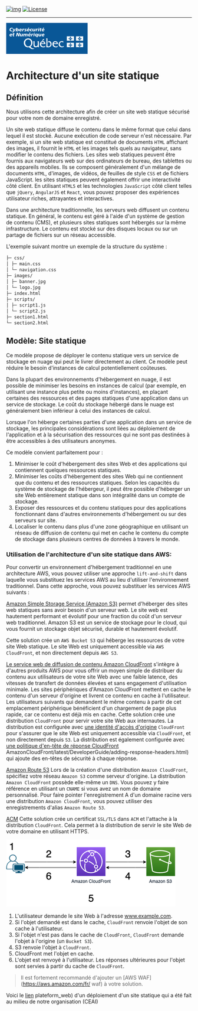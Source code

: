 <!-- ENTETE -->
[![img](https://img.shields.io/badge/Lifecycle-Experimental-339999)](https://www.quebec.ca/gouv/politiques-orientations/vitrine-numeriqc/accompagnement-des-organismes-publics/demarche-conception-services-numeriques)
[![License](https://img.shields.io/badge/Licence-LiLiQ--P-blue)](https://github.com/CQEN-QDCE/.github/blob/main/LICENCE.md)

---

<div>
    <img src="https://github.com/CQEN-QDCE/.github/blob/main/images/mcn.png" />
</div>
<!-- FIN ENTETE -->

# Architecture d'un site statique

## Définition

Nous utilisons cette architecture afin de créer un site web statique sécurisé 
pour votre nom de domaine enregistré.

Un site web statique diffuse le contenu dans le même format que celui dans 
lequel il est stocké. Aucune exécution de code serveur n'est nécessaire. Par 
exemple, si un site web statique est constitué de documents `HTML`
affichant des images, il fournit le `HTML` et les images tels quels au 
navigateur, sans modifier le contenu des fichiers.
Les sites web statiques peuvent être fournis aux navigateurs web sur des 
ordinateurs de bureau, des tablettes ou des appareils mobiles.
Ils se composent généralement d'un mélange de documents `HTML`, d'images, de 
vidéos, de feuilles de style `CSS` et de fichiers JavaScript.
les sites statiques peuvent également offrir une interactivité côté client. En 
utilisant `HTML5` et les technologies `JavaScript` côté client telles que 
`jQuery`, `AngularJS` et `React`, vous pouvez proposer des expériences 
utilisateur riches, attrayantes et interactives.

Dans une architecture traditionnelle, les serveurs web diffusent un contenu 
statique. En général, le contenu est géré à l'aide d'un système de gestion de 
contenu (CMS), et plusieurs sites statiques sont hébergés sur la même 
infrastructure. Le contenu est stocké sur des disques locaux ou sur un partage 
de fichiers sur un réseau accessible.

L'exemple suivant montre un exemple de la structure du système :

```
├─ css/
│ ├─ main.css
│ └─ navigation.css
├─ images/
│ ├─ banner.jpg
│ └─ logo.jpg
├─ index.html
├─ scripts/
│ ├─ script1.js
│ └─ script2.js
├─ section1.html
└─ section2.html
```

## Modèle: Site statique

Ce modèle propose de déployer le contenu statique vers un service de stockage en 
nuage qui peut le livrer directement au client. Ce modèle peut réduire le besoin 
d'instances de calcul potentiellement coûteuses.

Dans la plupart des environnements d'hébergement en nuage, il est possible de 
minimiser les besoins en instances de calcul (par exemple, en utilisant une 
instance plus petite ou moins d'instances), en plaçant certaines des ressources 
et des pages statiques d'une application dans un service de stockage. Le coût du 
stockage hébergé dans le nuage est généralement bien inférieur à celui des 
instances de calcul.

Lorsque l'on héberge certaines parties d'une application dans un service de 
stockage, les principales considérations sont liées au déploiement de 
l'application et à la sécurisation des ressources qui ne sont pas destinées à 
être accessibles à des utilisateurs anonymes.

Ce modèle convient parfaitement pour :

1. Minimiser le coût d'hébergement des sites Web et des applications qui 
contiennent quelques ressources statiques.
2. Minimiser les coûts d'hébergement des sites Web qui ne contiennent que du 
contenu et des ressources statiques. Selon les capacités du système de stockage 
de l'hébergeur, il peut être possible d'héberger un site Web entièrement 
statique dans son intégralité dans un compte de stockage.
3. Exposer des ressources et du contenu statiques pour des applications 
fonctionnant dans d'autres environnements d'hébergement ou sur des serveurs sur 
site.
4. Localiser le contenu dans plus d'une zone géographique en utilisant un réseau 
de diffusion de contenu qui met en cache le contenu du compte de stockage dans 
plusieurs centres de données à travers le monde.

### Utilisation de l'architecture d'un site statique dans AWS:

Pour convertir un environnement d'hébergement traditionnel en une architecture 
AWS, vous pouvez utiliser une approche `lift-and-shift` dans laquelle vous 
substituez les services AWS au lieu d'utiliser l'environnement traditionnel.
Dans cette approche, vous pouvez substituer les services AWS suivants :

[Amazon Simple Storage Service (Amazon S3)](https://aws.amazon.com/fr/s3/) 
permet d'héberger des sites web statiques sans avoir besoin d'un serveur web. 
Le site web est hautement performant et évolutif pour une fraction du coût d'un 
serveur web traditionnel. Amazon S3 est un service de stockage pour le cloud, 
qui vous fournit un stockage objet sécurisé, durable et hautement évolutif.

Cette solution crée un `AWS Bucket S3` qui héberge les ressources de votre site 
Web statique. Le site Web est uniquement accessible via `AWS CloudFront`, et non 
directement depuis `AWS S3`.

[Le service web de diffusion de contenu Amazon CloudFront](https://docs.aws.amazon.com/fr_fr/cloudfront/index.html) s'intègre à d'autres produits AWS pour 
vous offrir un moyen simple de distribuer du contenu aux utilisateurs de votre 
site Web avec une faible latence, des vitesses de transfert de données élevées 
et sans engagement d'utilisation minimale.
Les sites périphériques d'Amazon CloudFront mettent en cache le contenu d'un 
serveur d'origine et livrent ce contenu en cache à l'utilisateur. Les 
utilisateurs suivants qui demandent le même contenu à partir de cet emplacement 
périphérique bénéficient d'un chargement de page plus rapide, car ce contenu est 
déjà mis en cache.
Cette solution crée une distribution `CloudFront` pour servir votre site Web aux 
internautes. La distribution est configurée avec [une identité d'accès d'origine](https://docs.aws.amazon.com/fr_fr/AmazonCloudFront/latest/DeveloperGuide/private-content-restricting-access-to-s3.html) `CloudFront` pour s'assurer que 
le site Web est uniquement accessible via `CloudFront`, et non directement 
depuis `S3`. La distribution est également configurée avec [une politique d'en-tête de réponse CloudFront](https://docs.aws.amazon.com/fr_fr/)
AmazonCloudFront/latest/DeveloperGuide/adding-response-headers.html) qui ajoute 
des en-têtes de sécurité à chaque réponse.

[Amazon Route 53](https://aws.amazon.com/fr/route53/) Lors de la création d'une 
distribution `Amazon CloudFront`, spécifiez votre réseau `Amazon S3` comme 
serveur d'origine. La distribution `Amazon CloudFront` possède elle-même un 
`DNS`. Vous pouvez y faire référence en utilisant un `CNAME` si vous avez un nom 
de domaine personnalisé. Pour faire pointer l'enregistrement A d'un domaine 
racine vers une distribution `Amazon CloudFront`, vous pouvez utiliser des 
enregistrements d'alias `Amazon Route 53`.

[ACM](https://aws.amazon.com/fr/certificate-manager/)
Cette solution crée un certificat `SSL/TLS` dans `ACM` et l'attache à la 
distribution `CloudFront`. Cela permet à la distribution de servir le site Web 
de votre domaine en utilisant HTTPS.

![](./images/static_websites_aws_modele.png)

1. L'utilisateur demande le site Web à l'adresse www.example.com.
2. Si l'objet demandé est dans le cache, `CloudFront` renvoie l'objet de son 
cache à l'utilisateur.
3. Si l'objet n'est pas dans le cache de `CloudFront`, `CloudFront` demande 
l'objet à l'origine (un `Bucket S3`).
4. S3 renvoie l'objet à `CloudFront`.
5. CloudFront met l'objet en cache.
6. L'objet est renvoyé à l'utilisateur. Les réponses ultérieures pour l'objet 
sont servies à partir du cache de `CloudFront`.

> Il est fortement recommandé d'ajouter un [AWS WAF](https://aws.amazon.com/fr/
waf) à votre solution.

Voici le [lien](https://github.com/CQEN-QDCE/ceai-cqen-deployments/tree/main/plateform_web)
plateform_web) d'un déploiement d'un site statique qui a été fait au milieu de notre organisation 
(CEAI)






